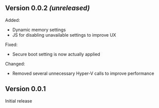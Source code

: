 ## Version 0.0.2 *(unreleased)*

Added:
- Dynamic memory settings
- JS for disabling unavailable settings to improve UX

Fixed:
- Secure boot setting is now actually applied

Changed:
- Removed several unnecessary Hyper-V calls to improve performance

## Version 0.0.1

Initial release
